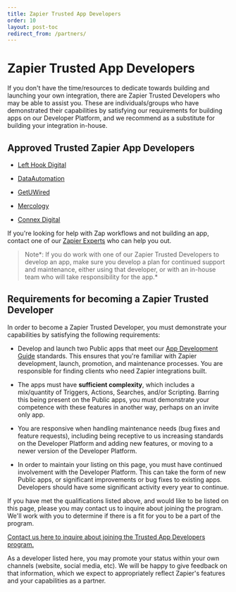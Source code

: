 ```yaml
---
title: Zapier Trusted App Developers
order: 10
layout: post-toc
redirect_from: /partners/
---
```



# Zapier Trusted App Developers

If you don't have the time/resources to dedicate towards building and launching your own integration, there are  Zapier Trusted Developers who may be able to assist you. These are individuals/groups who have demonstrated their capabilities by satisfying our requirements for building apps on our Developer Platform, and we recommend as a substitute for building your integration in-house. 

## Approved Trusted Zapier App Developers

* [Left Hook Digital](http://lefthookdigital.com/zapier-integration-developer-partner/)

* [DataAutomation](https://dataautomation.com/zapier-developer/)

* [GetUWired](https://www.getuwired.com/zapier-partner-page/)

* [Mercology](https://integration.mercology.net/)

* [Connex Digital](https://connex.digital/zapier-bpa/)

If you're looking for help with Zap workflows and not building an app, contact one of our [Zapier Experts](https://zapier.com/experts/) who can help you out.

> Note*: If you do work with one of our Zapier Trusted Developers to develop an app, make sure you develop a plan for continued support and maintenance, either using that developer, or with an in-house team who will take responsibility for the app.*

## Requirements for becoming a Zapier Trusted Developer

In order to become a Zapier Trusted Developer, you must demonstrate your capabilities by satisfying the following requirements:

* Develop and launch two Public apps that meet our [App Development Guide](https://zapier.com/developer/documentation/v2/app-dev-guide/) standards. This ensures that you're familiar with Zapier development, launch, promotion, and maintenance processes. You are responsible for finding clients who need Zapier integrations built.

* The apps must have **sufficient complexity**, which includes a mix/quantity of Triggers, Actions, Searches, and/or Scripting. Barring this being present on the Public apps, you must demonstrate your competence with these features in another way, perhaps on an invite only app.

* You are responsive when handling maintenance needs (bug fixes and feature requests), including being receptive to us increasing standards on the Developer Platform and adding new features, or moving to a newer version of the Developer Platform.

* In order to maintain your listing on this page, you must have continued involvement with the Developer Platform. This can take the form of new Public apps, or significant improvements or bug fixes to existing apps. Developers should have some significant activity every year to continue.

If you have met the qualifications listed above, and would like to be listed on this page, please you may contact us to inquire about joining the program. We'll work with you to determine if there is a fit for you to be a part of the program.

[Contact us here to inquire about joining the Trusted App Developers program.](mailto:[partners@zapier.com]?subject=Requested+addition+to+Zapier+Trusted+App+Developers+listing)

As a developer listed here, you may promote your status within your own channels (website, social media, etc). We will be happy to give feedback on that information, which we expect to appropriately reflect Zapier's features and your capabilities as a partner.
